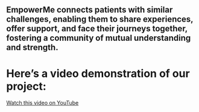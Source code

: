 ## EmpowerMe connects patients with similar challenges, enabling them to share experiences, offer support, and face their journeys together, fostering a community of mutual understanding and strength.

# Here’s a video demonstration of our project:

[Watch this video on YouTube](https://www.youtube.com/watch?v=dQw4w9WgXcQ)


